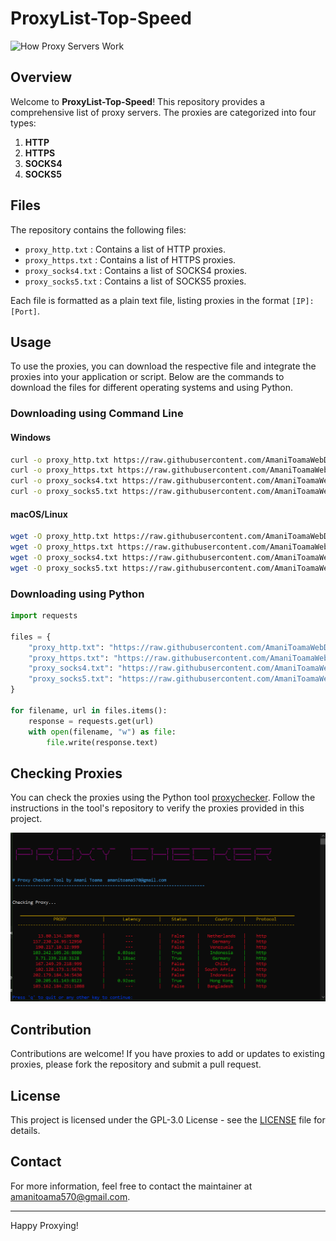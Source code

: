# ProxyList-Top-Speed

![How Proxy Servers Work](https://brightdata.com/wp-content/uploads/2024/05/How-proxy-servers-work.png)

## Overview

Welcome to **ProxyList-Top-Speed**! This repository provides a comprehensive list of proxy servers. The proxies are categorized into four types:

1. **HTTP**
2. **HTTPS**
3. **SOCKS4**
4. **SOCKS5**

## Files

The repository contains the following files:

- `proxy_http.txt` : Contains a list of HTTP proxies.
- `proxy_https.txt` : Contains a list of HTTPS proxies.
- `proxy_socks4.txt` : Contains a list of SOCKS4 proxies.
- `proxy_socks5.txt` : Contains a list of SOCKS5 proxies.

Each file is formatted as a plain text file, listing proxies in the format `[IP]:[Port]`.

## Usage

To use the proxies, you can download the respective file and integrate the proxies into your application or script. Below are the commands to download the files for different operating systems and using Python.

### Downloading using Command Line

#### Windows
```sh
curl -o proxy_http.txt https://raw.githubusercontent.com/AmaniToamaWebDevelp1/proxyList-Top-Speed/master/proxy_http.txt
curl -o proxy_https.txt https://raw.githubusercontent.com/AmaniToamaWebDevelp1/proxyList-Top-Speed/master/proxy_https.txt
curl -o proxy_socks4.txt https://raw.githubusercontent.com/AmaniToamaWebDevelp1/proxyList-Top-Speed/master/proxy_socks4.txt
curl -o proxy_socks5.txt https://raw.githubusercontent.com/AmaniToamaWebDevelp1/proxyList-Top-Speed/master/proxy_socks5.txt
```

#### macOS/Linux
```sh
wget -O proxy_http.txt https://raw.githubusercontent.com/AmaniToamaWebDevelp1/proxyList-Top-Speed/master/proxy_http.txt
wget -O proxy_https.txt https://raw.githubusercontent.com/AmaniToamaWebDevelp1/proxyList-Top-Speed/master/proxy_https.txt
wget -O proxy_socks4.txt https://raw.githubusercontent.com/AmaniToamaWebDevelp1/proxyList-Top-Speed/master/proxy_socks4.txt
wget -O proxy_socks5.txt https://raw.githubusercontent.com/AmaniToamaWebDevelp1/proxyList-Top-Speed/master/proxy_socks5.txt
```

### Downloading using Python
```python
import requests

files = {
    "proxy_http.txt": "https://raw.githubusercontent.com/AmaniToamaWebDevelp1/proxyList-Top-Speed/master/proxy_http.txt",
    "proxy_https.txt": "https://raw.githubusercontent.com/AmaniToamaWebDevelp1/proxyList-Top-Speed/master/proxy_https.txt",
    "proxy_socks4.txt": "https://raw.githubusercontent.com/AmaniToamaWebDevelp1/proxyList-Top-Speed/master/proxy_socks4.txt",
    "proxy_socks5.txt": "https://raw.githubusercontent.com/AmaniToamaWebDevelp1/proxyList-Top-Speed/master/proxy_socks5.txt"
}

for filename, url in files.items():
    response = requests.get(url)
    with open(filename, "w") as file:
        file.write(response.text)
```

## Checking Proxies

You can check the proxies using the Python tool [proxychecker](https://github.com/AmaniToamaWebDevelp1/proxychecker.git). Follow the instructions in the tool's repository to verify the proxies provided in this project.

![ProxyChecker Tool](https://github.com/AmaniToamaWebDevelp1/proxyList-Top-Speed/blob/master/12Capture.PNG)

## Contribution

Contributions are welcome! If you have proxies to add or updates to existing proxies, please fork the repository and submit a pull request.

## License

This project is licensed under the GPL-3.0 License - see the [LICENSE](LICENSE) file for details.

## Contact

For more information, feel free to contact the maintainer at [amanitoama570@gmail.com](mailto:amanitoama570@gmail.com).

---

Happy Proxying!
